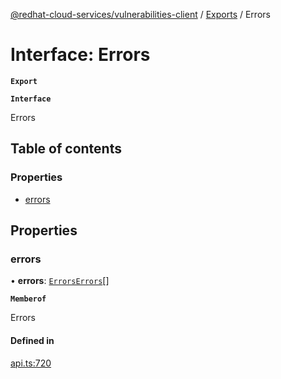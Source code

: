 [@redhat-cloud-services/vulnerabilities-client](../README.md) / [Exports](../modules.md) / Errors

# Interface: Errors

**`Export`**

**`Interface`**

Errors

## Table of contents

### Properties

- [errors](Errors.md#errors)

## Properties

### errors

• **errors**: [`ErrorsErrors`](ErrorsErrors.md)[]

**`Memberof`**

Errors

#### Defined in

[api.ts:720](https://github.com/RedHatInsights/javascript-clients/blob/master/packages/vulnerabilities/api.ts#L720)
